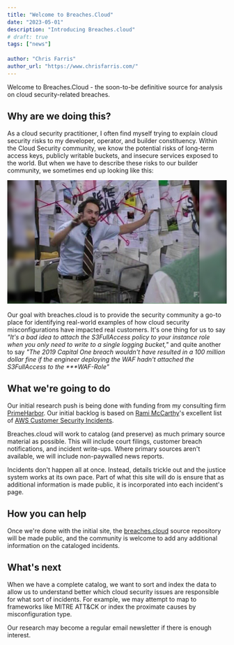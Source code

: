 ```yaml
---
title: "Welcome to Breaches.Cloud"
date: "2023-05-01"
description: "Introducing Breaches.cloud"
# draft: true
tags: ["news"]

author: "Chris Farris"
author_url: "https://www.chrisfarris.com/"
---
```


Welcome to Breaches.Cloud - the soon-to-be definitive source for analysis on cloud security-related breaches.

## Why are we doing this?

As a cloud security practitioner, I often find myself trying to explain cloud security risks to my developer, operator, and builder constituency. Within the Cloud Security community, we know the potential risks of long-term access keys, publicly writable buckets, and insecure services exposed to the world. <!--more--> But when we have to describe these risks to our builder community, we sometimes end up looking like this:

![Pepe Silvia meme from Its Always Sunny In Philadelphia](pepe.jpg)

Our goal with breaches.cloud is to provide the security community a go-to place for identifying real-world examples of how cloud security misconfigurations have impacted real customers. It's one thing for us to say *"It's a bad idea to attach the S3FullAccess policy to your instance role when you only need to write to a single logging bucket,"* and quite another to say *"The 2019 Capital One breach wouldn't have resulted in a 100 million dollar fine if the engineer deploying the WAF hadn't attached the S3FullAccess to the \*\*\*WAF-Role"*

## What we're going to do
Our initial research push is being done with funding from my consulting firm [PrimeHarbor](https://www.primeharbor.com/). Our initial backlog is based on [Rami McCarthy](https://ramimac.me/)'s excellent list of [AWS Customer Security Incidents](https://github.com/ramimac/aws-customer-security-incidents).

Breaches.cloud will work to catalog (and preserve) as much primary source material as possible. This will include court filings, customer breach notifications, and incident write-ups. Where primary sources aren't available, we will include non-paywalled news reports.

Incidents don't happen all at once. Instead, details trickle out and the justice system works at its own pace. Part of what this site will do is ensure that as additional information is made public, it is incorporated into each incident's page.

## How you can help

Once we're done with the initial site, the [breaches.cloud](https://github.com/jchrisfarris/breaches.cloud) source repository will be made public, and the community is welcome to add any additional information on the cataloged incidents.

## What's next

When we have a complete catalog, we want to sort and index the data to allow us to understand better which cloud security issues are responsible for what sort of incidents. For example, we may attempt to map to frameworks like MITRE ATT&CK or index the proximate causes by misconfiguration type.

Our research may become a regular email newsletter if there is enough interest.

